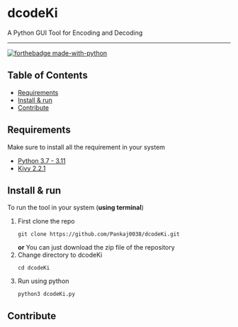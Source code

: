 # dcodeKi
A Python GUI Tool for Encoding and Decoding 
________
[![forthebadge made-with-python](http://ForTheBadge.com/images/badges/made-with-python.svg)](https://www.python.org/)

## Table of Contents
- [Requirements](#requirements)
- [Install & run](#install--run)
- [Contribute](#contribute)
## Requirements
Make sure to install all the requirement in your system
- [Python 3.7 - 3.11](https://www.python.org/downloads/)<br>
- [Kivy 2.2.1](https://kivy.org/doc/stable/gettingstarted/installation.html)<br>

## Install & run
To run the tool in your system (**using terminal**)
1. First clone the repo
   ```(bash)
   git clone https://github.com/Pankaj0038/dcodeKi.git
   ```
   **or**
   You can just download the zip file of the repository<br>
3. Change directory to dcodeKi
   ```(bash)
   cd dcodeKi
   ```
4. Run using python
   ```(bash)
   python3 dcodeKi.py
   ```


## Contribute
